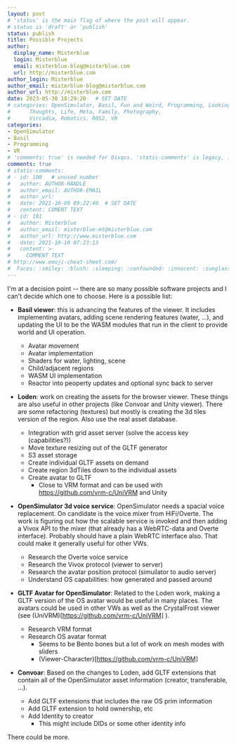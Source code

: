 ```yaml
---
layout: post
# 'status' is the main flag of where the post will appear.
# status is 'draft' or 'publish'
status: publish
title: Possible Projects
author:
  display_name: Misterblue
  login: Misterblue
  email: misterblue-blog@misterblue.com
  url: http://misterblue.com
author_login: Misterblue
author_email: misterblue-blog@misterblue.com
author_url: http://misterblue.com
date: 2023-05-30 18:29:20   # SET DATE
# categories: OpenSimulator, Basil, Fun and Weird, Programming, LookingGlass, Travel
#      Thoughts, Life, Meta, Family, Photography,
#      Vircadia, Robotics, ROS2, VR
categories:
- OpenSimulator
- Basil
- Programming
- VR
# 'comments: true' is needed for Disqus. 'static-comments' is legacy, imbedded comments.
comments: true
# static-comments:
# - id: 100   # unused number
#   author: AUTHOR-HANDLE
#   author_email: AUTHOR-EMAIL
#   author_url:
#   date: 2021-10-09 09:22:40  # SET DATE
#   content: COMENT TEXT
# - id: 101
#   author: Misterblue
#   author_email: misterblue-mt@misterblue.com
#   author_url: http://www.misterblue.com
#   date: 2021-10-10 07:23:13
#   content: >-
#     COMMENT TEXT
# http://www.emoji-cheat-sheet.com/
#  Faces: :smiley: :blush: :sleeping: :confounded: :innocent: :sunglasses: :sleepy:
---
```

I'm at a decision point -- there are so many possible software projects and I can't decide
which one to choose. Here is a possible list:

- **Basil viewer**: this is advancing the features of the viewer.
    It includes implementing avatars, adding scene rendering features (water, ...),
    and updating the UI to be the WASM modules that run in the client to provide
    world and UI operation.
  - Avatar movement
  - Avatar implementation
  - Shaders for water, lighting, scene
  - Child/adjacent regions
  - WASM UI implementation
  - Reactor into peoperty updates and optional sync back to server

- **Loden**: work on creating the assets for the browser viewer.
    These things are also useful in other projects (like Convoar and Unity viewer).
    There are some refactoring (textures) but mostly is creating the 3d tiles version
    of the region. Also use the real asset database.
  - Integration with grid asset server (solve the access key (capabilities?))
  - Move texture resizing out of the GLTF generator
  - S3 asset storage
  - Create individual GLTF assets on demand
  - Create region 3dTiles down to the individual assets
  - Create avatar to GLTF
    - Close to VRM format and can be used with https://github.com/vrm-c/UniVRM and Unity 

- **OpenSimulator 3d voice service**: OpenSimulator needs a spacial voice replacement.
    On candidate is the voice mixer from HiFi/Overte. The work is figuring out
    how the scalable service is invoked and then adding a Vivox API to the mixer
    (that already has a WebRTC-data and Overte interface). Probably should have a
    plain WebRTC interface also. That could make it generally useful for other VWs.
  - Research the Overte voice service
  - Research the Vivox protocol (viewer to server)
  - Research the avatar position protocol (simuilator to audio server)
  - Understand OS capabilities: how generated and passed around

- **GLTF Avatar for OpenSimulator**: Related to the Loden work, making a GLTF
    version of the OS avatar would be useful in many places. The avatars could
    be used in other VWs as well as the CrystalFrost viewer (see (UniVRM)[https://github.com/vrm-c/UniVRM] ).
  - Research VRM format
  - Research OS avatar format
    - Seems to be Bento bones but a lot of work on mesh modes with sliders
    - (Viewer-Character)[https://github.com/vrm-c/UniVRM]

- **Convoar**: Based on the changes to Loden, add GLTF extensions that contain
    all of the OpenSimulator asset information (creator, transferable, ...).
  - Add GLTF extensions that includes the raw OS prim information
  - Add GLTF extension to hold ownership, etc
  - Add Identity to creator
    - This might include DIDs or some other identity info

There could be more.

